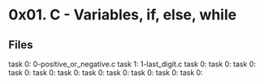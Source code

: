 # 0x01. C - Variables, if, else, while

## Files
task 0: 0-positive_or_negative.c
task 1: 1-last_digit.c
task 0:
task 0:
task 0:
task 0:
task 0:
task 0:
task 0:
task 0:
task 0:
task 0:
task 0:
